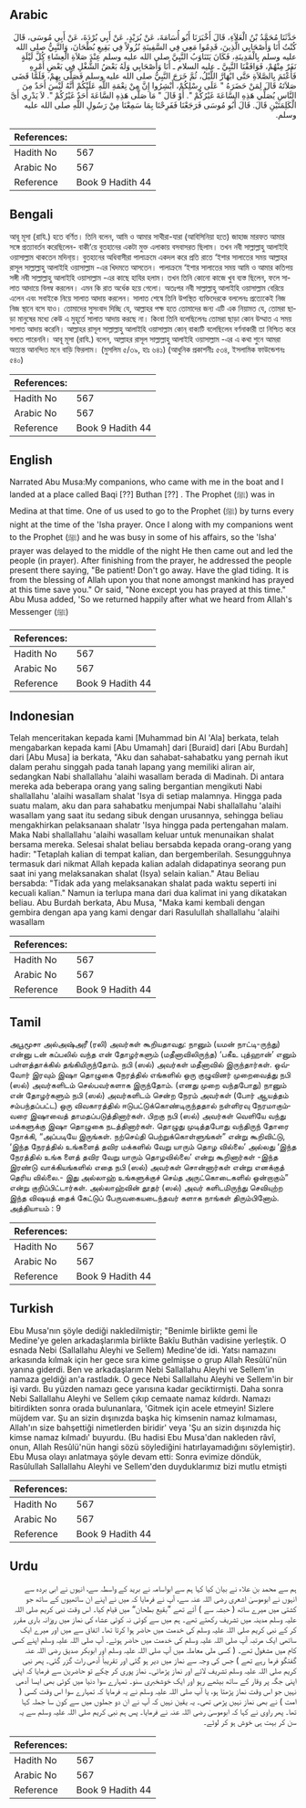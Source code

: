 ## Arabic


<div dir="rtl" lang="ar" style={{fontSize:'larger',backgroundColor:'#f8f9fa',padding:20}}>
حَدَّثَنَا مُحَمَّدُ بْنُ الْعَلاَءِ، قَالَ أَخْبَرَنَا أَبُو أُسَامَةَ، عَنْ بُرَيْدٍ، عَنْ أَبِي بُرْدَةَ، عَنْ أَبِي مُوسَى، قَالَ كُنْتُ أَنَا وَأَصْحَابِي الَّذِينَ، قَدِمُوا مَعِي فِي السَّفِينَةِ نُزُولاً فِي بَقِيعِ بُطْحَانَ، وَالنَّبِيُّ صلى الله عليه وسلم بِالْمَدِينَةِ، فَكَانَ يَتَنَاوَبُ النَّبِيَّ صلى الله عليه وسلم عِنْدَ صَلاَةِ الْعِشَاءِ كُلَّ لَيْلَةٍ نَفَرٌ مِنْهُمْ، فَوَافَقْنَا النَّبِيَّ ـ عليه السلام ـ أَنَا وَأَصْحَابِي وَلَهُ بَعْضُ الشُّغْلِ فِي بَعْضِ أَمْرِهِ فَأَعْتَمَ بِالصَّلاَةِ حَتَّى ابْهَارَّ اللَّيْلُ، ثُمَّ خَرَجَ النَّبِيُّ صلى الله عليه وسلم فَصَلَّى بِهِمْ، فَلَمَّا قَضَى صَلاَتَهُ قَالَ لِمَنْ حَضَرَهُ ‏"‏ عَلَى رِسْلِكُمْ، أَبْشِرُوا إِنَّ مِنْ نِعْمَةِ اللَّهِ عَلَيْكُمْ أَنَّهُ لَيْسَ أَحَدٌ مِنَ النَّاسِ يُصَلِّي هَذِهِ السَّاعَةَ غَيْرُكُمْ ‏"‏‏.‏ أَوْ قَالَ ‏"‏ مَا صَلَّى هَذِهِ السَّاعَةَ أَحَدٌ غَيْرُكُمْ ‏"‏‏.‏ لاَ يَدْرِي أَىَّ الْكَلِمَتَيْنِ قَالَ‏.‏ قَالَ أَبُو مُوسَى فَرَجَعْنَا فَفَرِحْنَا بِمَا سَمِعْنَا مِنْ رَسُولِ اللَّهِ صلى الله عليه وسلم‏.‏
</div>
<div style={{backgroundColor:'#f8f9fa',padding:20, marginBottom: 10}}><table> <thead> <tr> <th>References:</th> <th></th> </tr> </thead> <tbody><tr><td>Hadith No</td><td>567</td></tr><tr><td>Arabic No</td><td>567</td></tr><tr><td>Reference</td><td>Book 9 Hadith 44</td></tr></tbody></table></div>

## Bengali


<div dir="ltr" lang="bn" style={{fontSize:'larger',backgroundColor:'#f8f9fa',padding:20}}>
আবূ মূসা (রাযি.) হতে বর্ণিত। তিনি বলেন, আমি ও আমার সাথীরা-যারা (আবিসিনিয়া হতে) জাহাজ মারফত আমার সঙ্গে প্রত্যাবর্তন করেছিলেন- বাকী‘য়ে বুতহানের একটা মুক্ত এলাকায় বসবাসরত ছিলাম। তখন নবী সাল্লাল্লাহু আলাইহি ওয়াসাল্লাম থাকতেন মদিনা্য়। বুতহানের অধিবাসীরা পালাক্রমে একদল করে প্রতি রাতে ‘ইশার সালাতের সময় আল্লাহর রাসূল সাল্লাল্লাহু আলাইহি ওয়াসাল্লাম -এর খিদমতে আসতেন। পালাক্রমে ‘ইশার সালাতের সময় আমি ও আমার কতিপয় সঙ্গী নবী সাল্লাল্লাহু আলাইহি ওয়াসাল্লাম -এর কাছে হাযির হলাম। তখন তিনি কোনো কাজে খুব ব্যস্ত ছিলেন, ফলে সালাত আদায়ে বিলম্ব করলেন। এমন কি রাত অর্ধেক হয়ে গেলো। অতঃপর নবী সাল্লাল্লাহু আলাইহি ওয়াসাল্লাম বেরিয়ে এলেন এবং সবাইকে নিয়ে সালাত আদায় করলেন। সালাত শেষে তিনি উপস্থিত ব্যক্তিদেরকে বললেনঃ প্রত্যেকেই নিজ নিজ স্থানে বসে যাও। তোমাদের সুসংবাদ দিচ্ছি যে, আল্লাহর পক্ষ হতে তোমাদের জন্য এটি এক নিয়ামত যে, তোমরা ছাড়া মানুষের মধ্যে কেউ এ মুহূর্তে সালাত আদায় করছে না। কিংবা তিনি বলেছিলেনঃ তোমরা ছাড়া কোন উম্মাত এ সময় সালাত আদায় করেনি। আল্লাহর রাসূল সাল্লাল্লাহু আলাইহি ওয়াসাল্লাম কোন্ বাক্যটি বলেছিলেন বর্ণনাকারী তা নিশ্চিত করে বলতে পারেননি। আবূ মূসা (রাযি.) বলেন, আল্লাহর রাসূল সাল্লাল্লাহু আলাইহি ওয়াসাল্লাম -এর এ কথা শুনে আমরা অত্যন্ত আনন্দিত মনে বাড়ি ফিরলাম। (মুসলিম ৫/৩৯, হাঃ ৬৪১) (আধুনিক প্রকাশনীঃ ৫৩৪, ইসলামিক ফাউন্ডেশনঃ ৫৪০)
</div>
<div style={{backgroundColor:'#f8f9fa',padding:20, marginBottom: 10}}><table> <thead> <tr> <th>References:</th> <th></th> </tr> </thead> <tbody><tr><td>Hadith No</td><td>567</td></tr><tr><td>Arabic No</td><td>567</td></tr><tr><td>Reference</td><td>Book 9 Hadith 44</td></tr></tbody></table></div>

## English


<div dir="ltr" lang="en" style={{fontSize:'larger',backgroundColor:'#f8f9fa',padding:20}}>
Narrated Abu Musa:My companions, who came with me in the boat and I landed at a place called Baqi [??] Buthan [??] . The Prophet (ﷺ) was in Medina at that time. One of us used to go to the Prophet (ﷺ) by turns every night at the time of the 'Isha prayer. Once I along with my companions went to the Prophet (ﷺ) and he was busy in some of his affairs, so the 'Isha' prayer was delayed to the middle of the night He then came out and led the people (in prayer). After finishing from the prayer, he addressed the people present there saying, "Be patient! Don't go away. Have the glad tiding. It is from the blessing of Allah upon you that none amongst mankind has prayed at this time save you." Or said, "None except you has prayed at this time." Abu Musa added, 'So we returned happily after what we heard from Allah's Messenger (ﷺ)
</div>
<div style={{backgroundColor:'#f8f9fa',padding:20, marginBottom: 10}}><table> <thead> <tr> <th>References:</th> <th></th> </tr> </thead> <tbody><tr><td>Hadith No</td><td>567</td></tr><tr><td>Arabic No</td><td>567</td></tr><tr><td>Reference</td><td>Book 9 Hadith 44</td></tr></tbody></table></div>

## Indonesian


<div dir="ltr" lang="id" style={{fontSize:'larger',backgroundColor:'#f8f9fa',padding:20}}>
Telah menceritakan kepada kami [Muhammad bin Al 'Ala] berkata, telah mengabarkan kepada kami [Abu Umamah] dari [Buraid] dari [Abu Burdah] dari [Abu Musa] ia berkata, "Aku dan sahabat-sahabatku yang pernah ikut dalam perahu singgah pada tanah lapang yang memiliki aliran air, sedangkan Nabi shallallahu 'alaihi wasallam berada di Madinah. Di antara mereka ada beberapa orang yang saling bergantian mengikuti Nabi shallallahu 'alaihi wasallam shalat 'Isya di setiap malamnya. Hingga pada suatu malam, aku dan para sahabatku menjumpai Nabi shallallahu 'alaihi wasallam yang saat itu sedang sibuk dengan urusannya, sehingga beliau mengakhirkan pelaksanaan shalatr 'Isya hingga pada pertengahan malam. Maka Nabi shallallahu 'alaihi wasallam keluar untuk menunaikan shalat bersama mereka. Selesai shalat beliau bersabda kepada orang-orang yang hadir: "Tetaplah kalian di tempat kalian, dan bergemberilah. Sesungguhnya termasuk dari nikmat Allah kepada kalian adalah didapatinya seorang pun saat ini yang melaksanakan shalat (Isya) selain kalian." Atau Beliau bersabda: "Tidak ada yang melaksanakan shalat pada waktu seperti ini kecuali kalian." Namun ia terlupa mana dari dua kalimat ini yang dikatakan beliau. Abu Burdah berkata, Abu Musa, "Maka kami kembali dengan gembira dengan apa yang kami dengar dari Rasulullah shallallahu 'alaihi wasallam
</div>
<div style={{backgroundColor:'#f8f9fa',padding:20, marginBottom: 10}}><table> <thead> <tr> <th>References:</th> <th></th> </tr> </thead> <tbody><tr><td>Hadith No</td><td>567</td></tr><tr><td>Arabic No</td><td>567</td></tr><tr><td>Reference</td><td>Book 9 Hadith 44</td></tr></tbody></table></div>

## Tamil


<div dir="ltr" lang="ta" style={{fontSize:'larger',backgroundColor:'#f8f9fa',padding:20}}>
அபூமூசா அல்அஷ்அரீ (ரலி) அவர்கள் கூறியதாவது: நானும் (யமன் நாட்டி-ருந்து) என்னு டன் கப்பலில் வந்த என் தோழர்களும் (மதீனாவிலிருந்த) ‘பகீஉ புத்ஹான்’ எனும் பள்ளத்தாக்கில் தங்கியிருந்தோம். நபி (ஸல்) அவர்கள் மதீனாவில் இருந்தார்கள். ஒவ்வோர் இரவும் இஷா தொழுகை நேரத்தில் எங்களில் ஒரு குழுவினர் முறைவைத்து நபி (ஸல்) அவர்களிடம் செல்பவர்களாக இருந்தோம். (எனது முறை வந்தபோது) நானும் என் தோழர்களும் நபி (ஸல்) அவர்களிடம் சென்ற நேரம் அவர்கள் (போர் ஆயத்தம் சம்பந்தப்பட்ட) ஒரு விவகாரத்தில் ஈடுபட்டுக்கொண்டிருந்ததால் நள்ளிரவு நேரமாகும்வரை இஷாவைத் தாமதப்படுத்தினார்கள். பிறகு நபி (ஸல்) அவர்கள் வெளியே வந்து மக்களுக்கு இஷா தொழுகை நடத்தினார்கள். தொழுது முடித்தபோது வந்திருந் தோரை நோக்கி, “அப்படியே இருங்கள். நற்செய்தி பெற்றுக்கொள்ளுங்கள்” என்று கூறிவிட்டு, ‘இந்த நேரத்தில் உங்களைத் தவிர மக்களில் வேறு யாரும் தொழ வில்லை’ அல்லது ‘இந்த நேரத்தில் உங்க ளைத் தவிர வேறு யாரும் தொழவில்லை’ என்று கூறினார்கள் -இந்த இரண்டு வாக்கியங்களில் எதை நபி (ஸல்) அவர்கள் சொன்னார்கள் என்று எனக்குத் தெரிய வில்லை.- இது அல்லாஹ் உங்களுக்குச் செய்த அருட்கொடைகளில் ஒன்றாகும்” என்று குறிப்பிட்டார்கள். அல்லாஹ்வின் தூதர் (ஸல்) அவர் களிடமிருந்து செவியுற்ற இந்த விஷயத் தைக் கேட்டுப் பேருவகையடைந்தவர் களாக நாங்கள் திரும்பினோம். அத்தியாயம் : 9
</div>
<div style={{backgroundColor:'#f8f9fa',padding:20, marginBottom: 10}}><table> <thead> <tr> <th>References:</th> <th></th> </tr> </thead> <tbody><tr><td>Hadith No</td><td>567</td></tr><tr><td>Arabic No</td><td>567</td></tr><tr><td>Reference</td><td>Book 9 Hadith 44</td></tr></tbody></table></div>

## Turkish


<div dir="ltr" lang="tr" style={{fontSize:'larger',backgroundColor:'#f8f9fa',padding:20}}>
Ebu Musa'nın şöyle dediği nakledilmiştir; "Benimle birlikte gemi İle Medine'ye gelen arkadaşlarımla birlikte Bakîu Buthân vadisine yerleştik. O esnada Nebi (Sallallahu Aleyhi ve Sellem) Medine'de idi. Yatsı namazını arkasında kılmak için her gece sıra kime gelmişse o grup Allah Resûlü'nün yanına giderdi. Ben ve arkadaşlarım Nebi Sallallahu Aleyhi ve Sellem'in namaza geldiği an'a rastladık. O gece Nebi Sallallahu Aleyhi ve Sellem'in bir işi vardı. Bu yüzden namazı gece yarısına kadar geciktirmişti. Daha sonra Nebi Sallallahu Aleyhi ve Sellem çıkıp cemaate namaz kıldırdı. Namazı bitirdikten sonra orada bulunanlara, 'Gitmek için acele etmeyin! Sizlere müjdem var. Şu an sizin dışınızda başka hiç kimsenin namaz kılmaması, Allah'ın size bahşettiği nimetlerden biridir' veya 'Şu an sizin dışınızda hiç kimse namaz kılmadı' buyurdu. (Bu hadisi Ebu Musa'dan nakleden râvî, onun, Allah Resûlü'nün hangi sözü söylediğini hatırlayamadığını söylemiştir). Ebu Musa olayı anlatmaya şöyle devam etti: Sonra evimize döndük, Rasûlullah Sallallahu Aleyhi ve Sellem'den duyduklarımız bizi mutlu etmişti
</div>
<div style={{backgroundColor:'#f8f9fa',padding:20, marginBottom: 10}}><table> <thead> <tr> <th>References:</th> <th></th> </tr> </thead> <tbody><tr><td>Hadith No</td><td>567</td></tr><tr><td>Arabic No</td><td>567</td></tr><tr><td>Reference</td><td>Book 9 Hadith 44</td></tr></tbody></table></div>

## Urdu


<div dir="rtl" lang="ur" style={{fontSize:'larger',backgroundColor:'#f8f9fa',padding:20}}>
ہم سے محمد بن علاء نے بیان کیا کہا ہم سے ابواسامہ نے برید کے واسطہ سے، انہوں نے ابی بردہ سے انہوں نے ابوموسیٰ اشعری رضی اللہ عنہ سے، آپ نے فرمایا کہ میں نے اپنے ان ساتھیوں کے ساتھ جو کشتی میں میرے ساتھ ( حبشہ سے ) آئے تھے ”بقیع بطحان“ میں قیام کیا۔ اس وقت نبی کریم صلی اللہ علیہ وسلم مدینہ میں تشریف رکھتے تھے۔ ہم میں سے کوئی نہ کوئی عشاء کی نماز میں روزانہ باری مقرر کر کے نبی کریم صلی اللہ علیہ وسلم کی خدمت میں حاضر ہوا کرتا تھا۔ اتفاق سے میں اور میرے ایک ساتھی ایک مرتبہ آپ صلی اللہ علیہ وسلم کی خدمت میں حاضر ہوئے۔ آپ صلی اللہ علیہ وسلم اپنے کسی کام میں مشغول تھے۔ ( کسی ملی معاملہ میں آپ صلی اللہ علیہ وسلم اور ابوبکر صدیق رضی اللہ عنہ گفتگو فرما رہے تھے ) جس کی وجہ سے نماز میں دیر ہو گئی اور تقریباً آدھی رات گزر گئی۔ پھر نبی کریم صلی اللہ علیہ وسلم تشریف لائے اور نماز پڑھائی۔ نماز پوری کر چکے تو حاضرین سے فرمایا کہ اپنی اپنی جگہ پر وقار کے ساتھ بیٹھے رہو اور ایک خوشخبری سنو۔ تمہارے سوا دنیا میں کوئی بھی ایسا آدمی نہیں جو اس وقت نماز پڑھتا ہو، یا آپ صلی اللہ علیہ وسلم نے یہ فرمایا کہ تمہارے سوا اس وقت کسی ( امت ) نے بھی نماز نہیں پڑھی تھی۔ یہ یقین نہیں کہ آپ نے ان دو جملوں میں سے کون سا جملہ کہا تھا۔ پھر راوی نے کہا کہ ابوموسیٰ رضی اللہ عنہ نے فرمایا۔ پس ہم نبی کریم صلی اللہ علیہ وسلم سے یہ سن کر بہت ہی خوش ہو کر لوٹے۔
</div>
<div style={{backgroundColor:'#f8f9fa',padding:20, marginBottom: 10}}><table> <thead> <tr> <th>References:</th> <th></th> </tr> </thead> <tbody><tr><td>Hadith No</td><td>567</td></tr><tr><td>Arabic No</td><td>567</td></tr><tr><td>Reference</td><td>Book 9 Hadith 44</td></tr></tbody></table></div>